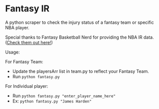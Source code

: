 # Fantasy IR
A python scraper to check the injury status of a fantasy team or specific NBA player.

Special thanks to Fantasy Basketball Nerd for providing the NBA IR data. ([Check them out here!](https://www.fantasybasketballnerd.com/fantasy-basketball-api))

Usage:

For Fantasy Team:

* Update the playersArr list in team.py to reflect your Fantasy Team.
* Run `python fantasy.py`

For Individual player:

* Run `python fantasy.py "enter_player_name_here"`
* Ex: `python fantasy.py "James Harden"`
